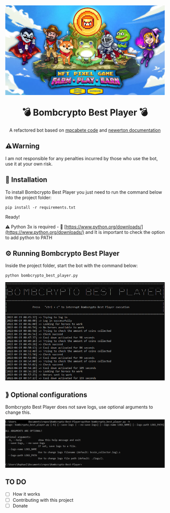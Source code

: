 <h1 align="center">

![Bomb Crypto Banner](https://github.com/followdrabbit/Bombcrypto-Best-Player/blob/main/images/banner.png?raw=true)

  <a>
    💣 Bombcrypto Best Player  💣 
  </a>
</h1>

<p align="center">
A refactored bot based on <a href="https://github.com/mpcabete/bombcrypto-bot">mpcabete code</a> and <a href="https://github.com/newerton/bombcrypto-bot/blob/main/README.md">newerton documentation</a>
</p>

## ⚠️Warning

I am not responsible for any penalties incurred by those who use the bot, use it at your own risk.

## 🔨 Installation


To install Bombcrypto Best Player you just need to run the command below into the project folder:

```
pip install -r requirements.txt
```
Ready! 

⚠️ Python 3x is required - 🔗 [https://www.python.org/downloads/](https://www.python.org/downloads/) and It is important to check the option to add python to PATH


## ⚙ Running Bombcrypto Best Player

Inside the project folder, start the bot with the command below: 

```
python bombcrypto_best_player.py
```


![Preview](https://github.com/followdrabbit/Bombcrypto-Best-Player/blob/main/images/bot_preview.png?raw=true)


## ⟫ Optional configurations

Bombcrypto Best Player does not save logs, use optional arguments to change this.

![Help menu](https://github.com/followdrabbit/Bombcrypto-Best-Player/blob/main/images/help.png?raw=true)



## TO DO 
- [ ] How it works 
- [ ] Contributing with this project 
- [ ] Donate